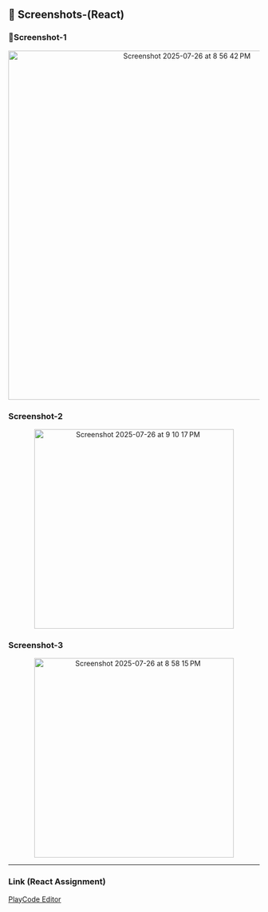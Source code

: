 ## 📸 Screenshots-(React)

### 📂Screenshot-1
<p align="center">
  <img width="700" alt="Screenshot 2025-07-26 at 8 56 42 PM" src="[Varsha.H_React_Assignment/Screenshot 2025-07-25 at 7.12.08 PM.png](https://raw.githubusercontent.com/varshah1111/CBA_Assignments/main/Varsha.H_React_Assignment/Screenshot%202025-07-25%20at%207.12.08%E2%80%AFPM.png)" />
</p>

###  Screenshot-2
<p align="center">
  <img width="400" alt="Screenshot 2025-07-26 at 9 10 17 PM" src="[Varsha.H_React_Assignment/Screenshot 2025-07-25 at 7.12.48 PM.png](https://raw.githubusercontent.com/varshah1111/CBA_Assignments/main/Varsha.H_React_Assignment/Screenshot%202025-07-25%20at%207.12.48%E2%80%AFPM.png)" />
</p>

### Screenshot-3
<p align="center">
  <img width="400" alt="Screenshot 2025-07-26 at 8 58 15 PM" src="[Varsha.H_React_Assignment/Screenshot 2025-07-28 at 6.58.17 PM.png](https://raw.githubusercontent.com/varshah1111/CBA_Assignments/main/Varsha.H_React_Assignment/Screenshot%202025-07-28%20at%206.58.17%E2%80%AFPM.png)" />
</p>

---

### Link (React Assignment) 
 [PlayCode Editor](https://playcode.io/2481352)
